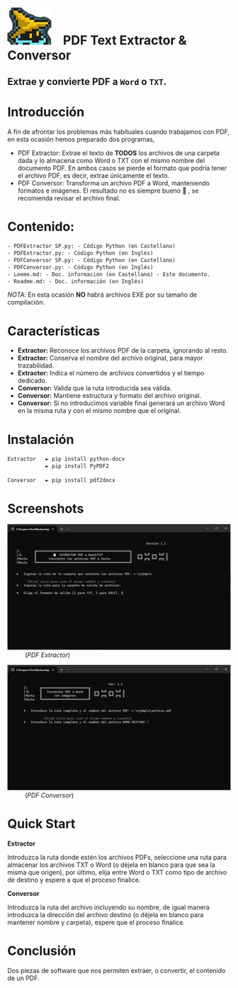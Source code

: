 # ![](./Images/GitHub.png) &nbsp;&nbsp; PDF Text Extractor & Conversor

## Extrae y convierte PDF a  `Word` o `TXT`. 

# Introducción

A fin de afrontar los problemas más habituales cuando trabajamos con PDF, en esta ocasión hemos preparado dos programas, 
 - PDF Extractor: Extrae el texto de **TODOS** los archivos de una carpeta dada y lo almacena como Word o TXT con el mismo nombre del documento PDF. En ambos casos se pierde el formato que podría tener el archivo PDF, es decir, extrae únicamente el texto.
 - PDF Conversor: Transforma un archivo PDF a Word, manteniendo formatos e imágenes. El resultado no es siempre bueno 🤨 , se recomienda revisar el archivo final.

# Contenido:
    - PDFExtractor SP.py: - Código Python (en Castellano)
    - PDFExtractor.py: - Código Python (en Inglés)
    - PDFConversor SP.py: - Código Python (en Castellano)
    - PDFConversor.py: - Código Python (en Inglés)
    - Leeme.md: - Doc. información (en Castellano) - Este documento.
    - Readme.md: - Doc. información (en Inglés)

*NOTA*: En esta ocasión **NO** habrá archivos EXE por su tamaño de compilación.

# Características

- **Extractor:** Reconoce los archivos PDF de la carpeta, ignorando al resto.
- **Extractor:** Conserva el nombre del archivo original, para mayor trazabilidad.
- **Extractor:** Indica el número de archivos convertidos y el tiempo dedicado.
- **Conversor:** Valida que la ruta introducida sea válida.
- **Conversor:** Mantiene estructura y formato del archivo original.
- **Conversor:** Si no introducimos variable final generará un archivo Word en la misma ruta y con el mismo nombre que el original.

# Instalación

    Extractor   ► pip install python-docx
                ► pip install PyPDF2
    
    Conversor   ► pip install pdf2docx


# Screenshots

![](./Images/PDFExtractorE.png)
&nbsp;&nbsp;&nbsp;&nbsp;&nbsp;&nbsp;&nbsp;&nbsp;&nbsp;&nbsp;(*PDF Extractor*)

![](./Images/PDFConversorE.png)
&nbsp;&nbsp;&nbsp;&nbsp;&nbsp;&nbsp;&nbsp;&nbsp;&nbsp;&nbsp;(*PDF Conversor*)
# Quick Start

**Extractor**

Introduzca la ruta donde estén los archivos PDFs, seleccione una ruta para almacenar los archivos TXT o Word (o déjela en blanco para que sea la misma que origen), por último, elija entre Word o TXT como tipo de archivo de destino y espere a que el proceso finalice.

**Conversor**

Introduzca la ruta del archivo incluyendo su nombre, de igual manera introduzca la dirección del archivo destino (o déjela en blanco para mantener nombre y carpeta), espere que el proceso finalice.

# Conclusión

Dos piezas de software que nos permiten extraer, o convertir, el contenido de un PDF.
